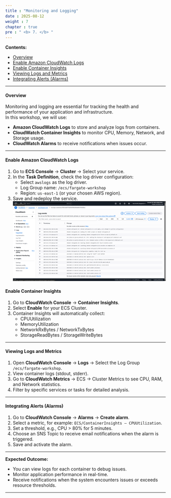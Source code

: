 ```yaml
---
title : "Monitoring and Logging"
date : 2025-08-12
weight : 7
chapter : true
pre : " <b> 7. </b> "
---
```


**Contents:**
- [Overview](#overview)
- [Enable Amazon CloudWatch Logs](#enable-amazon-cloudwatch-logs)
- [Enable Container Insights](#enable-container-insights)
- [Viewing Logs and Metrics](#viewing-logs-and-metrics)
- [Integrating Alerts (Alarms)](#integrating-alerts-alarms)

---

#### Overview

Monitoring and logging are essential for tracking the health and performance of your application and infrastructure.  
In this workshop, we will use:
- **Amazon CloudWatch Logs** to store and analyze logs from containers.
- **CloudWatch Container Insights** to monitor CPU, Memory, Network, and Storage usage.
- **CloudWatch Alarms** to receive notifications when issues occur.

---

#### Enable Amazon CloudWatch Logs

1. Go to **ECS Console** → **Cluster** → Select your service.
2. In the **Task Definition**, check the log driver configuration:
   - Select `awslogs` as the log driver.
   - Log Group name: `/ecs/fargate-workshop`
   - Region: `us-east-1` (or your chosen AWS region).
3. Save and redeploy the service.
![Amazon CloudWatch Logs](/images/07/01.png)

#### Enable Container Insights

1. Go to **CloudWatch Console** → **Container Insights**.
2. Select **Enable** for your ECS Cluster.
3. Container Insights will automatically collect:
   - CPUUtilization
   - MemoryUtilization
   - NetworkRxBytes / NetworkTxBytes
   - StorageReadBytes / StorageWriteBytes

---

#### Viewing Logs and Metrics

1. Open **CloudWatch Console** → **Logs** → Select the Log Group `/ecs/fargate-workshop`.
2. View container logs (stdout, stderr).
3. Go to **CloudWatch Metrics** → ECS → Cluster Metrics to see CPU, RAM, and Network statistics.
4. Filter by specific services or tasks for detailed analysis.

---

#### Integrating Alerts (Alarms)

1. Go to **CloudWatch Console** → **Alarms** → **Create alarm**.
2. Select a metric, for example: `ECS/ContainerInsights – CPUUtilization`.
3. Set a threshold, e.g., CPU > 80% for 5 minutes.
4. Choose an SNS Topic to receive email notifications when the alarm is triggered.
5. Save and activate the alarm.

---

**Expected Outcome:**
- You can view logs for each container to debug issues.
- Monitor application performance in real-time.
- Receive notifications when the system encounters issues or exceeds resource thresholds.

---

